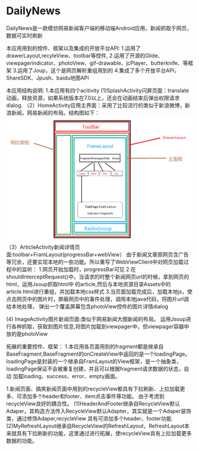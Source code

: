 # DailyNews
DailyNews是一款模仿网易新闻客户端的移动端Android应用，新闻抓取于网页，数据可实时刷新

本应用用到的控件、框架以及集成的开放平台API:
1.运用了drawerLayout,recyleView、toolbar等控件,
2.运用了开源的Glide、viewpagerindicator、photoView、gif-drawable、jcPlayer、butterknife、等框架
3.运用了Joup，这个是网页解析重组用到的
4.集成了多个开放平台API，ShareSDK、Jpush、baidu地图API

本应用结构说明:
1.本应用有四个acitivity
(1)SplashActivity闪屏页面：translate动画，释放资源，如果系统版本在7.0以上，还会在动画结束后弹出权限请求dialog.
（2）HomeActivity应用主界面：采用了比较流行的类似于新浪微博，新浪新闻，网易新闻的布局。结构图如下：
         ![image](/instruction/主界面结构.png)
（3）ArticleActivity新闻详情页面:toolbar+FramLayout(progressBar+webView）
     由于新闻文章原网页含广告等冗余，还要实现本地的一些功能。所以重写了WebViewClient中对网页加载过程中的监听：
     1.网页开始加载时，progressBar可见
     2.在shouldInterceptRequest()中，当请求的时整个新闻网页url的时候，拿到网页的html，运用Jsoup抓取html中
        的article,然后与本地资源目录Assets中的article.html进行重组，并加载本地css样式
     3.当页面加载完成后，加载本地js，使点击网页中的图片时，屏蔽网页中的事件处理，调用本地java代码，将图片url调给本地处理，
       弹出一个覆盖屏幕包含photoView控件的图片详情dialog

 (4) ImageActivity图片新闻页面:类似于网易新闻大图新闻的布局。
    运用Jsoup进行各种抓取，获取到图片信息,将图片加载到viewpager中，但viewpager容器中放的是photoView
 

拓展的重要控件、框架：
1.本应用各页面用到的fragment都是继承自BaseFragment,BaseFragment的onCreateView中返回的是一个loadingPage。
  loadingPage是封装的一个继承自FramLayout的View框架，是一个抽象类，loadingPage保证不会被重复创建，并且可以根据fragment请求数据的状态，自动
  加载loading、success、error、empty画面。
  
1.新闻页面、搞笑新闻页面中用到的recycleView都具有下拉刷新、上拉加载更多、可添加多个header和footer、item点击事件等功能。
  由于考虑到recycleView良好的耦合性。
  (1)HeaderAndFooter继承自RecycleView默认Adaper，其构造方法传入RecycleView默认Adapter，其实就是一个Adaper装饰类，通过修饰Adaper,recycleView
     具有可添加多个header、footer功能.
  (2)MyRefreshLayout继承自RecycleView的RefreshLayout，RefreshLayout本来就具有下拉刷新的功能，这里通过进行拓展，使recycleView具有上拉加载更多
     数据的功能。
     
 
